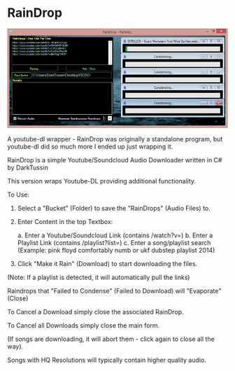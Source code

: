 # RainDrop

![RainDrop](https://github.com/DarkTussin/RainDrop/blob/master/Raindrop.png?raw=true)

A youtube-dl wrapper - RainDrop was originally a standalone program, but youtube-dl did so much more I ended up just wrapping it.

RainDrop is a simple Youtube/Soundcloud Audio Downloader written in C# by DarkTussin

This version wraps Youtube-DL providing additional functionality.

To Use: 

1. Select a "Bucket" (Folder) to save the "RainDrops" (Audio Files) to.
2. Enter Content in the top Textbox:
   
   a. Enter a Youtube/Soundcloud Link (contains /watch?v=)
   b. Enter a Playlist Link (contains /playlist?list=)
   c. Enter a song/playlist search (Example: pink floyd comfortably numb or ukf dubstep playlist 2014)

3. Click "Make it Rain" (Download)  to start downloading the files.

(Note: If a playlist is detected, it will automatically pull the links)

Raindrops that "Failed to Condense" (Failed to Download) will "Evaporate" (Close)

To Cancel a Download simply close the associated RainDrop.

To Cancel all Downloads simply close the main form.

(If songs are downloading, it will abort them - click again to close all the way).

Songs with HQ Resolutions will typically contain higher quality audio.
